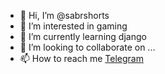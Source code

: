 - 👋 Hi, I’m @sabrshorts
- 👀 I’m interested in gaming
- 🌱 I’m currently learning django
- 💞️ I’m looking to collaborate on ...
- 📫 How to reach me <a href="t.me/thebest_coder">Telegram</a>

<!---
sabrshorts/sabrshorts is a ✨ special ✨ repository because its `README.md` (this file) appears on your GitHub profile.
You can click the Preview link to take a look at your changes.
--->

